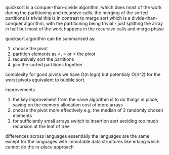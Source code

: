 quicksort is a conquer-than-divide algorithm, which does most of the work during the partitioning
and recursive calls. the merging of the sorted partitions is trivial
this is in contrast to merge sort which is a divide-than-conquer algorithm, with the partitioning
being trivial - just splitting the array in half but most of the work happens in the recursive 
calls and merge phase

quicksort algorithm can be summarised as:
1. choose the pivot
2. partition elements as <, = or > the pivot
3. recursively sort the partitions
4. join the sorted partitions together

complexity
for good pivots we have O(n logn) but potentialy O(n^2) for the worst pivots equivalent to bubble
sort.

improvements
1. the key improvement from the naive algorithm is to do things in place, saving on the memory allocation
cost of more arrays
2. choose the pivot more effectively e.g. the median of 3 randomly chosen elements
3. for sufficiently small arrays switch to insertion sort avoiding too much recursion at the leaf of tree

differences across languages
essentially the languages are the same except for the languages with immutable data structures like erlang 
which cannot do the in-place approach
